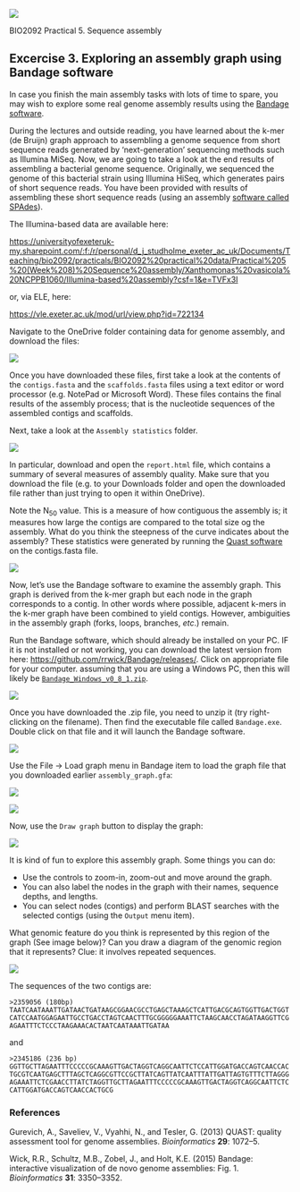 ![](./media/image1.gif)

BIO2092 Practical 5. Sequence assembly

## Excercise 3. Exploring an assembly graph using Bandage software

In case you finish the main assembly tasks with lots of time to spare,
you may wish to explore some real genome assembly results using the
[Bandage software](https://doi.org/10.1093/bioinformatics/btv383).

During the lectures and outside reading, you have learned about the
k-mer (de Bruijn) graph approach to assembling a genome sequence from
short sequence reads generated by ‘next-generation’ sequencing methods
such as Illumina MiSeq. Now, we are going to take a look at the end
results of assembling a bacterial genome sequence. 
Originally, we sequenced the genome of this bacterial strain using Illumina HiSeq,
which generates pairs of short sequence reads. You have been provided with results of
assembling these short sequence reads (using an assembly [software called SPAdes](https://doi.org/10.1089/cmb.2013.0084)).


The Illumina-based data are available here:

https://universityofexeteruk-my.sharepoint.com/:f:/r/personal/d_j_studholme_exeter_ac_uk/Documents/Teaching/bio2092/practicals/BIO2092%20practical%20data/Practical%205%20(Week%208)%20Sequence%20assembly/Xanthomonas%20vasicola%20NCPPB1060/Illumina-based%20assembly?csf=1&e=TVFx3I

or, via ELE, here:

https://vle.exeter.ac.uk/mod/url/view.php?id=722134

Navigate to the OneDrive folder containing data for genome assembly, and download the files:

![](./media/image3.png)

Once you have downloaded these files, first take a look at the contents
of the `contigs.fasta` and the `scaffolds.fasta` files using a text editor or word processor (e.g. NotePad or Microsoft Word).
These files contains the final results of the assembly process; that is the nucleotide sequences of the assembled
contigs and scaffolds. 

Next, take a look at the `Assembly statistics` folder. 

![](./media/assembly-statistics.png)

In particular,
download and open  the `report.html` file, which contains a summary of several measures
of assembly quality. Make sure that you download the file (e.g. to your Downloads folder
and open the downloaded file rather than just trying to open it within OneDrive).

Note the N<sub>50</sub> value. This is a measure of how contiguous the assembly is;
it measures how large the contigs are compared to the total size og the assembly.
What do you think the steepness of the curve indicates about the assembly? These statistics
were generated by running the [Quast software](https://doi.org/10.1093/bioinformatics/btt086)
on the contigs.fasta file.

![](./media/quast.png)

Now, let’s use the Bandage software to examine the assembly graph. This
graph is derived from the k-mer graph but each node in the graph
corresponds to a contig. In other words where possible, adjacent k-mers
in the k-mer graph have been combined to yield contigs. However,
ambiguities in the assembly graph (forks, loops, branches, *etc*.)
remain.

Run the Bandage software, which should already be installed on your PC.
IF it is not installed or not working, you can download the latest version
from here: https://github.com/rrwick/Bandage/releases/. Click on appropriate
file for your computer. assuming that you are using a Windows PC, then this will
likely be [```Bandage_Windows_v0_8_1.zip```](https://github.com/rrwick/Bandage/releases/download/v0.8.1/Bandage_Windows_v0_8_1.zip). 

![](./media/bandage0.png)

Once you have downloaded the .zip file, you need to unzip it (try right-clicking on the filename). Then find the executable
file called ```Bandage.exe```. Double click on that file and it will launch the Bandage software.

![](./media/bandage1.png)

Use the File -&gt; Load graph menu in Bandage item to load the graph file that you downloaded earlier
`assembly_graph.gfa`:

![](./media/graph-file.png)


![](./media/image4.png)

Now, use the `Draw graph` button to display the graph:

![](./media/image.5.png)

It is kind of fun to explore this assembly graph. Some things you can do:
* Use the controls to zoom-in, zoom-out and move around the graph.
* You can also label the nodes in the graph with their names, sequence depths, and lengths.
* You can select nodes (contigs) and perform BLAST searches with the selected contigs (using the `Output` menu item).

What genomic feature do you think is represented by this region of the graph (See image below)?
Can you draw a diagram of the genomic region that it represents? Clue: it involves
repeated sequences.

![](./media/bandage1.png)

The sequences of the two contigs are:

`>2359056 (180bp) TAATCAATAAATTGATAACTGATAAGCGGAACGCCTGAGCTAAAGCTCATTGACGCAGTGGTTGACTGGTCATCCAATGGAGAATTGCCTGACCTAGTCAACTTTGCGGGGGAAATTCTAAGCAACCTAGATAAGGTTCGAGAATTTCTCCCTAAGAAACACTAATCAATAAATTGATAA`

and

`>2345186 (236 bp)
GGTTGCTTAGAATTTCCCCCGCAAAGTTGACTAGGTCAGGCAATTCTCCATTGGATGACCAGTCAACCACTGCGTCAATGAGCTTTAGCTCAGGCGTTCCGCTTATCAGTTATCAATTTATTGATTAGTGTTTCTTAGGGAGAAATTCTCGAACCTTATCTAGGTTGCTTAGAATTTCCCCCGCAAAGTTGACTAGGTCAGGCAATTCTCCATTGGATGACCAGTCAACCACTGCG`


### References

Gurevich, A., Saveliev, V., Vyahhi, N., and Tesler, G. (2013) QUAST:
quality assessment tool for genome assemblies. *Bioinformatics* **29**:
1072–5.

Wick, R.R., Schultz, M.B., Zobel, J., and Holt, K.E. (2015) Bandage:
interactive visualization of de novo genome assemblies: Fig. 1.
*Bioinformatics* **31**: 3350–3352.
